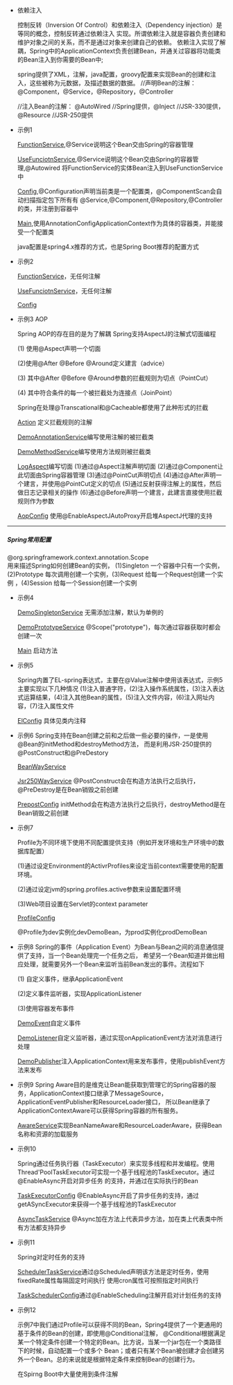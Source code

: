 - 依赖注入

    控制反转（Inversion Of Control）和依赖注入（Dependency injection）是等同的概念，控制反转通过依赖注入
    实现。所谓依赖注入就是容器负责创建和维护对象之间的关系，而不是通过对象来创建自己的依赖。
    依赖注入实现了解耦，Spring中的ApplicationContext负责创建Bean，并通关过容器将功能类的Bean注入到你需要的Bean中;    
    
    spring提供了XML，注解，java配置，groovy配置来实现Bean的创建和注入，这些被称为元数据，及描述数据的数据。
    //声明Bean的注解： @Component，@Service，@Repository，@Controller
    
    //注入Bean的注解： @AutoWired  //Spring提供，@Inject     //JSR-330提供，@Resource   //JSR-250提供


- 示例1

    [FunctionService](src/main/java/example1/FunctionService.java),@Service说明这个Bean交由Spring的容器管理
    
    [UseFunciotnService](src/main/java/example1/UseFunciotnService.java),@Service说明这个Bean交由Spring的容器管理,@Autowired
    将FunctionService的实体Bean注入到UseFunctionService中
    
    [Config](src/main/java/example1/Config.java),@Configuration声明当前类是一个配置类，@ComponentScan会自动扫描指定包下所有有
    @Service,@Component,@Repository,@Controller的类，并注册到容器中
    
    [Main](src/main/java/example1/Main.java),使用AnnotationConfigApplicationContext作为具体的容器类，并能接受一个配置类
    
    java配置是spring4.x推荐的方式，也是Spring Boot推荐的配置方式

 - 示例2

    [FunctionService](src/main/java/example2/FunctionService.java)，无任何注解
    
    [UseFunciotnService](src/main/java/example2/UseFunctionService.java)，无任何注解
    
    [Config](src/main/java/example2/JavaConfig.java)


  - 示例3 AOP
  
    Spring AOP的存在目的是为了解耦
    Spring支持AspectJ的注解式切面编程
    
    (1) 使用@Aspect声明一个切面
    
    (2)使用@After @Before @Around定义建言（advice）
    
    (3) 其中@After @Before @Around参数的拦截规则为切点（PointCut）
    
    (4) 其中符合条件的每一个被拦截处为连接点（JoinPoint）
    
    Spring在处理@Transcational和@Cacheable都使用了此种形式的拦截
    
    [Action](src/main/java/example3/Action.java) 定义拦截规则的注解
    
    [DemoAnnotationService](src/main/java/example3/DemoAnnotationService.java)编写使用注解的被拦截类
    
    [DemoMethodService](src/main/java/example3/DemoMethodService.java)编写使用方法规则被拦截类
    
    [LogAspect](src/main/java/example3/LogAspect.java)编写切面
    (1)通过@Aspect注解声明切面
    (2)通过@Component让此切面由Spring容器管理
    (3)通过@PointCut声明切点
    (4)通过@After声明一个建言，并使用@PointCut定义的切点
    (5)通过反射获得注解上的属性，然后做日志记录相关的操作
    (6)通过@Before声明一个建言，此建言直接使用拦截规则作为参数
    
    [AopConfig](src/main/java/example3/AopConfig.java) 使用@EnableAspectJAutoProxy开启堆AspectJ代理的支持
    
    
 -----
 ##### Spring常用配置
 @org.springframework.context.annotation.Scope  
 用来描述Spring如何创建Bean的实例，
  (1)Singleton 一个容器中只有一个实例，(2)Prototype 每次调用创建一个实例，(3)Request 给每一个Request创建一个实例 ，(4)Session 给每一个Session创建一个实例
  - 示例4
  
      [DemoSingletonService](src/main/java/example4/DemoSingletonService.java)
        无需添加注解，默认为单例的
        
      [DemoPrototypeService](src/main/java/example4/DemoPrototypeService.java)
      @Scope("prototype")，每次通过容器获取时都会创建一次
      
      [Main](src/main/java/example4/Main.java) 启动方法
  
- 示例5

    Spring内置了EL-spring表达式，主要在@Value注解中使用该表达式，示例5主要实现以下几种情况
    (1)注入普通字符，(2)注入操作系统属性，(3)注入表达式运算结果，(4)注入其他Bean的属性，(5)注入文件内容，(6)注入网址内容，(7)注入属性文件
    
    [ElConfig](src/main/java/example5/ElConfig.java) 具体见类内注释
    
- 示例6
    Spring支持在Bean创建之前和之后做一些必要的操作，一是使用@Bean的initMethod和destroyMethod方法，
    而是利用JSR-250提供的@PostConstruct和@PreDestory
    
    [BeanWayService](src/main/java/example6/BeanWayService.java)
    
    [Jsr250WayService](src/main/java/example6/Jsr250WayService.java)
    @PostConstruct会在构造方法执行之后执行，@PreDestroy是在Bean销毁之前创建
    
    [PrepostConfig](src/main/java/example6/PrepostConfig.java)
    initMethod会在构造方法执行之后执行，destroyMethod是在Bean销毁之前创建
    
 - 示例7
 
    Profile为不同环境下使用不同配置提供支持（例如开发环境和生产环境中的数据库配置）
    
    (1)通过设定Environment的ActivrProfiles来设定当前context需要使用的配置环境。
    
    (2)通过设定jvm的spring.profiles.active参数来设置配置环境
    
    (3)Web项目设置在Servlet的context parameter
    
    [ProfileConfig](src/main/java/example7/ProfileConfig.java)
    
    @Profile为dev实例化devDemoBean，为prod实例化prodDemoBean
    
- 示例8
    Spring的事件（Application Event）为Bean与Bean之间的消息通信提供了支持，当一个Bean处理完一个任务之后，
    希望另一个Bean知道并做出相应处理，就需要另外一个Bean来监听当前Bean发出的事件。流程如下
    
    (1) 自定义事件，继承ApplicationEvent
    
    (2)定义事件监听器，实现ApplicationListener
    
    (3)使用容器发布事件
    
    [DemoEvent](src/main/java/example8/DemoEvent.java)自定义事件
    
    [DemoListener](src/main/java/example8/DemoListener.java)自定义监听器，通过实现onApplicationEvent方法对消息进行处理
    
    [DemoPublisher](src/main/java/example8/DemoPublisher.java)注入ApplicationContext用来发布事件，使用publishEvent方法来发布
    
- 示例9
    Spring Aware目的是维克让Bean能获取到管理它的Spring容器的服务，ApplicationContext接口继承了MessageSource，ApplicationEventPublisher和ResourceLoader接口，
    所以Bean继承了ApplicationContextAware可以获得Spring容器的所有服务。
    
    [AwareService](src/main/java/example9/AwareService.java)实现BeanNameAware和ResourceLoaderAware，获得Bean名称和资源的加载服务
    
    
- 示例10

    Spring通过任务执行器（TaskExecutor）来实现多线程和并发编程。使用Thread'PoolTaskExecutor可实现一个基于线程池的TaskExecutor。通过@EnableAsync开启对异步任务
    的支持，并通过在实际执行的Bean
    
    [TaskExecutorConfig](src/main/java/example10/TaskExecutorConfig.java) @EnableAsync开启了异步任务的支持，通过getASyncExecutor来获得一个基于线程池的TaskExecutor
    
    [AsyncTaskService](src/main/java/example10/AsyncTaskService.java)  @Async加在方法上代表异步方法，加在类上代表类中所有方法都支持异步
    
    
- 示例11

    Spring对定时任务的支持
    
    [SchedulerTaskService](src/main/java/example11/SchedulerTaskService.java)通过@Scheduled声明该方法是定时任务，使用fixedRate属性每隔固定时间执行
    使用cron属性可按照指定时间执行
    
    [TaskSchedulerConfig](src/main/java/example11/TaskSchedulerConfig.java)通过@EnableScheduling注解开启对计划任务的支持
    
    
- 示例12
    
    示例7中我们通过Profile可以获得不同的Bean，Spring4提供了一个更通用的基于条件的Bean的创建，即使用@Conditional注解，
    @Conditional根据满足某一个特定条件创建一个特定的Bean。比方说，当某一个jar包在一个类路径下的时候，自动配置一个或多个
    Bean；或者只有某个Bean被创建才会创建另外一个Bean。总的来说就是根据特定条件来控制Bean的创建行为。
    
    在Spirng Boot中大量使用到条件注解
    
    
  



    
